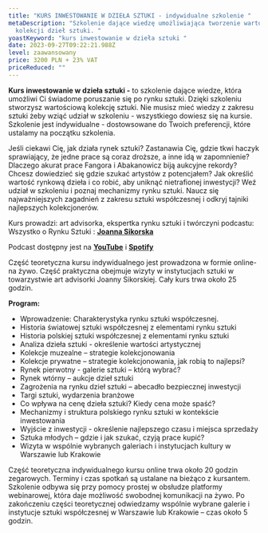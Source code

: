 ```yaml
---
title: "KURS INWESTOWANIE W DZIEŁA SZTUKI - indywidualne szkolenie "
metaDescription: "Szkolenie dające wiedzę umożliwiająca tworzenie wartościowej
  kolekcji dzieł sztuki. "
yoastKeyword: "kurs inwestowanie w dzieła sztuki "
date: 2023-09-27T09:22:21.988Z
level: zaawansowany
price: 3200 PLN + 23% VAT
priceReduced: ""
---
```

**Kurs inwestowanie w dzieła sztuki -**  to szkolenie dające wiedze, która umożliwi Ci świadome poruszanie się po rynku sztuki. Dzięki szkoleniu stworzysz wartościową kolekcję sztuki. Nie musisz mieć wiedzy z zakresu sztuki żeby wziąć udział w szkoleniu - wszystkiego dowiesz się na kursie. Szkolenie jest indywidualne - dostowsowane do Twoich preferencji, które ustalamy na początku szkolenia. 

Jeśli ciekawi Cię, jak działa rynek sztuki? Zastanawia Cię, gdzie tkwi haczyk sprawiający, że jedne prace są coraz droższe, a inne idą w zapomnienie? Dlaczego akurat prace Fangora i Abakanowicz biją aukcyjne rekordy? Chcesz dowiedzieć się gdzie szukać artystów z potencjałem? Jak określić wartość rynkową dzieła i co robić, aby uniknąć nietrafionej inwestycji? Weź udział w szkoleniu i poznaj mechanizmy rynku sztuki. 
Naucz się najważniejszych zagadnień z zakresu sztuki współczesnej i odkryj tajniki najlepszych kolekcjonerów.

Kurs prowadzi: art advisorka, ekspertka rynku sztuki i twórczyni podcastu: Wszystko o Rynku Sztuki : **[Joanna Sikorska ](https://artdivision.pl/zespol/artadvisor-joannasikorska)**

Podcast dostępny jest na **[YouTube](https://www.youtube.com/channel/UC8xmdAKF-kPHQcuqkejSaqA)** i **[Spotify ](https://open.spotify.com/show/4NPiBzksWYu3mGoUKxvufn)**

Część teoretyczna kursu indywidualnego jest prowadzona w formie  online- na żywo. Część
praktyczna obejmuje wizyty w instytucjach sztuki w towarzystwie art advisorki Joanny Sikorskiej. Cały kurs trwa około 25 godzin.

**Program:**

* Wprowadzenie: Charakterystyka rynku sztuki współczesnej.
* Historia światowej sztuki współczesnej z elementami rynku sztuki  
* Historia polskiej sztuki współczesnej z elementami rynku sztuki
* Analiza dzieła sztuki - określenie wartości artystycznej
* Kolekcje muzealne – strategie kolekcjonowania
* Kolekcje prywatne – strategie kolekcjonowania, jak robią to najlepsi?
* Rynek pierwotny - galerie sztuki – którą wybrać?
* Rynek wtórny – aukcje dzieł sztuki
* Zagrożenia na rynku dzieł sztuki – abecadło bezpiecznej inwestycji
* Targi sztuki, wydarzenia branżowe
* Co wpływa na cenę dzieła sztuki? Kiedy cena może spaść?
* Mechanizmy i struktura polskiego rynku sztuki w kontekście inwestowania
* Wyjście z inwestycji -  określenie najlepszego czasu i miejsca sprzedaży
* Sztuka młodych – gdzie i jak szukać, czyją prace kupić?
* Wizyta w wspólnie wybranych galeriach i instytucjach kultury w Warszawie lub Krakowie

Część teoretyczna indywidualnego kursu online trwa około 20 godzin zegarowych. Terminy i czas spotkań są ustalane na bieżąco z kursantem. Szkolenie odbywa się przy pomocy prostej w obsłudze platformy webinarowej, która daje możliwość swobodnej komunikacji na żywo. Po zakończeniu części teoretycznej odwiedzamy wspólnie wybrane galerie i instytucje sztuki współczesnej w Warszawie lub Krakowie – czas około 5 godzin.